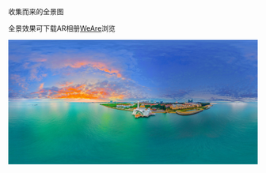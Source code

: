 收集而来的全景图

全景效果可下载AR相册[WeAre](https://itunes.apple.com/cn/app/weare/id1304227680?mt=8)浏览

![image](https://github.com/SherlockQi/PanoramaResource-Image/blob/master/Resource/Panorama_0.jpg)
